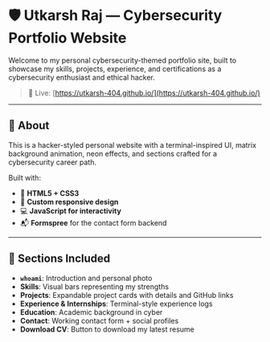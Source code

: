 # 🛡️ Utkarsh Raj — Cybersecurity Portfolio Website

Welcome to my personal cybersecurity-themed portfolio site, built to showcase my skills, projects, experience, and certifications as a cybersecurity enthusiast and ethical hacker.

> 🔗 Live: [https://utkarsh-404.github.io/](https://utkarsh-404.github.io/)

---

## 🧠 About

This is a hacker-styled personal website with a terminal-inspired UI, matrix background animation, neon effects, and sections crafted for a cybersecurity career path.

Built with:
- 🧬 **HTML5 + CSS3**
- 🎨 **Custom responsive design**
- 💻 **JavaScript for interactivity**
- 📬 **Formspree** for the contact form backend

---

## 📂 Sections Included

- **`whoami`**: Introduction and personal photo
- **Skills**: Visual bars representing my strengths
- **Projects**: Expandable project cards with details and GitHub links
- **Experience & Internships**: Terminal-style experience logs
- **Education**: Academic background in cyber
- **Contact**: Working contact form + social profiles
- **Download CV**: Button to download my latest resume
